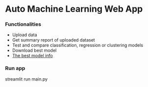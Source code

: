 # Auto Machine Learning Web App

### Functionalities
- Upload data  
- Get summary report of uploaded dataset  
- Test and compare classification, regression or clustering models   
- Download best model  
- [The best model info](model_info.txt)  

### Run app
streamlit run main.py
